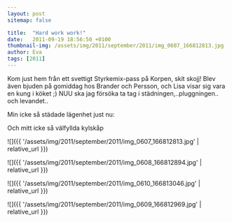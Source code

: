 ```yaml
---
layout: post
sitemap: false

title:  "Hard work work!"
date:   2011-09-19 18:56:50 +0100
thumbnail-img: /assets/img/2011/september/2011/img_0607_166812813.jpg
author: Eva
tags: [2011]
---
```


Kom just hem från ett svettigt Styrkemix-pass på Korpen, skit skojj! Blev även bjuden på gomiddag hos Brander och Persson, och Lisa visar sig vara en kung i köket ;) NUU ska jag försöka ta tag i städningen,..pluggningen.. och levandet..



Min icke så städade lägenhet just nu:



















Och mitt icke så välfyllda kylskåp

![]({{ '/assets/img/2011/september/2011/img_0607_166812813.jpg'  | relative_url }})

![]({{ '/assets/img/2011/september/2011/img_0608_166812894.jpg'  | relative_url }})

![]({{ '/assets/img/2011/september/2011/img_0610_166813046.jpg'  | relative_url }})

![]({{ '/assets/img/2011/september/2011/img_0609_166812969.jpg'  | relative_url }})

